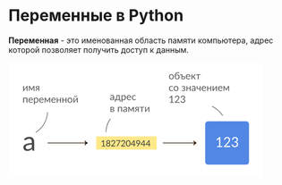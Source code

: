 # Переменные в Python

**Переменная** - это именованная область памяти компьютера,
адрес которой позволяет получить доступ к данным.

![img.png](img.png)
